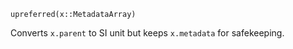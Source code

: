 ```
upreferred(x::MetadataArray)
```

Converts `x.parent` to SI unit but keeps `x.metadata` for safekeeping.
